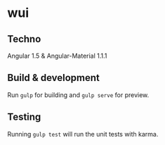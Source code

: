 # wui

## Techno
Angular 1.5 & Angular-Material 1.1.1

## Build & development

Run `gulp` for building and `gulp serve` for preview.

## Testing

Running `gulp test` will run the unit tests with karma.
